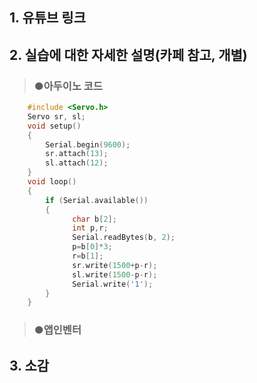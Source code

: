## 1. 유튜브 링크

## 2. 실습에 대한 자세한 설명(카페 참고, 개별)

>### ●아두이노 코드
```C
	#include <Servo.h>
	Servo sr, sl;
	void setup()
	{
		Serial.begin(9600);
		sr.attach(13);
		sl.attach(12);
	}
	void loop()
	{
		if (Serial.available())
		{
			  char b[2];
			  int p,r;
			  Serial.readBytes(b, 2);
			  p=b[0]*3;
			  r=b[1];
			  sr.write(1500+p-r);
			  sl.write(1500-p-r);
			  Serial.write('1');
		}
	}
```
>### ●앱인벤터

## 3. 소감
